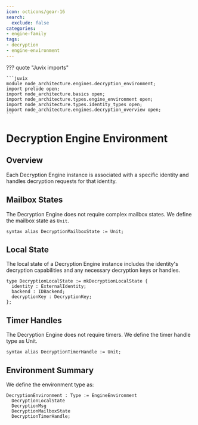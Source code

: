 ```yaml
---
icon: octicons/gear-16
search:
  exclude: false
categories:
- engine-family
tags:
- decryption
- engine-environment
---
```


??? quote "Juvix imports"

    ```juvix
    module node_architecture.engines.decryption_environment;
    import prelude open;
    import node_architecture.basics open;
    import node_architecture.types.engine_environment open;
    import node_architecture.types.identity_types open;
    import node_architecture.engines.decryption_overview open;
    ```

# Decryption Engine Environment

## Overview

Each Decryption Engine instance is associated with a specific identity and handles decryption requests for that identity.

## Mailbox States

The Decryption Engine does not require complex mailbox states. We define the mailbox state as `Unit`.

```juvix
syntax alias DecryptionMailboxState := Unit;
```

## Local State

The local state of a Decryption Engine instance includes the identity's decryption capabilities and any necessary decryption keys or handles.

```juvix
type DecryptionLocalState := mkDecryptionLocalState {
  identity : ExternalIdentity;
  backend : IDBackend;
  decryptionKey : DecryptionKey;
};
```

## Timer Handles

The Decryption Engine does not require timers. We define the timer handle type as Unit.

```juvix
syntax alias DecryptionTimerHandle := Unit;
```

## Environment Summary

We define the environment type as:

```juvix
DecryptionEnvironment : Type := EngineEnvironment
  DecryptionLocalState
  DecryptionMsg
  DecryptionMailboxState
  DecryptionTimerHandle;
```
